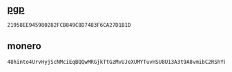 ## [pgp](https://github.com/hinto-janaiyo/monero-bash/blob/main/gpg/hinto-janaiyo.asc)
```
21958EE945980282FCB849C8D7483F6CA27D1B1D
```
## monero
```
48hinto4UrvHyjScNMciEqBQQwMRGjkTtGzMvUJeXUMYTuvHSU8U13A3t9A8vmibC2RShYb3khC9P5yXewqjpwStDt8gTc3
```
